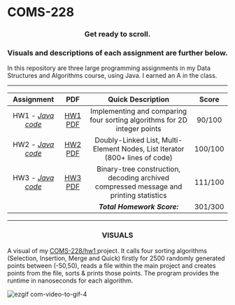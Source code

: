 # COMS-228


<h3><p align="center">Get ready to scroll.</p> </h3>
<h3><p align="center">Visuals and descriptions of each assignment are further below.</p> </h3>


In this repository are three large programming assignments in my Data Structures and Algorithms course, using Java. I earned an A in the class.

___________

| **Assignment** | **PDF** | **Quick Description** |**Score** 
| :-------------: | :-------------: | :-------------: | :-------------: |
| HW1 - <a href="https://github.com/mccnick/COMS-228/tree/main/src/edu/iastate/cs228/hw1">*Java code*</a> | <a href="https://github.com/mccnick/COMS-228/files/12035587/HW1Su2023.2.pdf">HW1 PDF</a> | Implementing and comparing four sorting algorithms for 2D integer points | 90/100 |
| HW2 - <a href="https://github.com/mccnick/COMS-228/blob/main/src/edu/iastate/cs228/hw2/StoutList.java">*Java code*</a> | <a href="https://github.com/mccnick/COMS-228/files/12035588/HW2Su2023.pdf">HW2 PDF</a> | Doubly-Linked List, Multi-Element Nodes, List Iterator (800+ lines of code) | 100/100 |
| HW3 - <a href="https://github.com/mccnick/COMS-228/blob/main/src/edu/iastate/cs228/hw3/MsgTree.java">*Java code*</a> | <a href="https://github.com/mccnick/COMS-228/files/12035589/HW3Su2023.1.pdf">HW3 PDF</a> | Binary-tree construction, decoding archived compressed message and printing statistics | 111/100 |
|  | | <b><i>Total Homework Score:</i></b> | 301/300 |










___________

<h3><p align="center"> VISUALS </p> </h3>

A visual of my <a href="https://github.com/mccnick/COMS-228/tree/main/src/edu/iastate/cs228/hw1"> COMS-228/hw1 </a> project. It calls four sorting algorithms (Selection, Insertion, Merge and Quick) firstly for 2500 randomly generated points between (-50,50), reads a file within the main project and creates points from the file, sorts & prints those points. The program provides the runtime in nanoseconds for each algorithm.

![ezgif com-video-to-gif-4](https://github.com/mccnick/COMS-228/assets/91184284/3ef76668-03c0-4715-ab7e-664b561c23fc)
